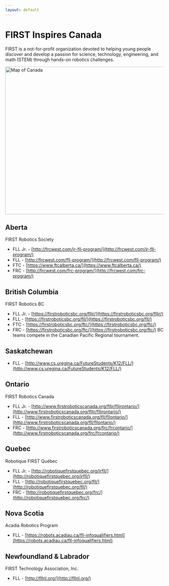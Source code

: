 ```yaml
---
layout: default
---
```


# FIRST Inspires Canada

FIRST is a not-for-profit organization devoted to helping young people discover and develop a passion for science, technology, engineering, and math (STEM) through hands-on robotics challenges.

<p><map id="Map" name="Map"><area alt="Yukon" coords="78,104,11,188,90,237,90,226,80,213,75,198,78,175,79,157,77,140,85,125,87,119" href="#YT" shape="poly"> <area alt="British Columbia" coords="16,199,111,246,88,312,111,357,111,371,12,338" href="#BC" shape="poly"> <area alt="Alberta" coords="141,379,163,260,114,246,89,312,111,355,110,370" href="#AB" shape="poly"> <area alt="Saskatchewan" coords="201,386,207,265,166,259,142,378" href="#SK" shape="poly"> <area alt="Manitoba" coords="245,389,246,345,280,302,245,266,209,265,202,387" href="#MB" shape="poly"> <area alt="Ontario" coords="281,301,246,344,246,390,269,395,288,398,299,389,308,393,326,413,350,414,347,424,341,449,339,459,346,459,366,446,373,433,384,430,400,410,368,403,356,380,351,357,330,337,328,315,305,313" href="#ON" shape="poly"> <area alt="Quebec" coords="329,228,337,258,334,268,336,276,342,276,351,291,348,304,340,311,343,323,350,334,351,342,349,349,358,383,369,401,380,406,390,410,396,408,400,411,412,407,428,401,429,390,431,380,436,376,436,368,444,365,452,359,460,356,461,349,449,346,441,352,434,357,440,344,445,338,461,331,473,324,480,321,486,310,490,304,491,298,484,298,471,304,458,311,447,314,445,320,438,319,432,319,426,310,418,305,416,295,417,289,421,289,429,289,436,286,436,280,432,275,427,268,424,258,419,254,414,247,407,249,399,252,391,252,389,247,384,240,384,234,380,230,370,232,365,226,355,223,344,224,343,229" href="#QC" shape="poly"> <area alt="New Brunswick" coords="440,378,445,387,447,395,453,398,460,395,466,389,468,388,473,378,468,375,464,369,462,362,454,362,447,362,438,368,437,372" href="#NB" shape="poly"> <area alt="Nova Scotia" coords="465,394,464,404,467,409,473,410,478,403,480,396,485,391,494,386,497,379,498,371,505,368,499,361,491,356,488,370,489,373,480,377,469,388" href="#NS" shape="poly"> <area alt="Prince Edward Island" coords="467,366,469,374,474,375,481,375,485,370,483,366,474,367" href="#PE" shape="poly"> <area alt="Newfoundland and Labrador" coords="419,243,419,252,425,259,430,272,434,276,438,284,432,291,418,292,417,304,423,308,429,313,433,318,441,318,446,314,454,311,458,310,469,304,484,297,487,296,493,300,494,309,494,321,494,333,495,342,500,348,508,346,516,339,521,342,530,340,533,338,544,335,544,323,533,315,522,310,516,312,509,313,504,308,504,299,502,292,498,292,496,284,492,278,477,271,463,269,456,268,446,265,441,258" href="#NF" shape="poly"> <area alt="Northwest Territories" coords="204,58,185,58,171,65,167,72,172,81,169,85,162,82,153,89,146,96,141,103,137,109,128,114,122,118,109,119,98,120,90,120,81,129,77,142,82,146,80,151,80,160,76,169,78,176,79,187,76,198,77,207,82,213,86,222,89,228,90,235,97,240,105,243,122,247,135,250,145,253,155,256,164,260,176,261,184,263,200,265,204,264,207,263,210,235,212,218,204,216,193,213,181,209,175,202,171,199,165,198,158,191,155,180,146,169,142,162,142,155,147,149,159,132,164,137,173,141,177,142,178,146,179,149,186,149,189,140,190,128,187,118,178,118,176,108,186,102,196,99,198,91,194,82,191,76,196,69,203,71,208,64" href="#NT" shape="poly"> <area alt="Nunavut" coords="280,4,271,9,257,17,252,26,246,35,243,47,240,59,233,55,220,50,221,61,224,65,209,70,201,79,200,87,201,97,198,111,194,122,192,138,188,148,187,152,175,146,163,143,160,149,165,155,169,158,170,168,160,152,152,147,146,151,142,161,148,173,154,180,158,188,164,196,169,199,175,200,181,209,187,211,193,214,200,214,207,220,212,220,210,229,210,245,208,259,208,265,213,266,216,266,227,267,238,267,241,269,245,269,249,260,251,250,259,240,263,235,267,229,269,224,276,221,281,218,282,228,289,229,293,233,301,228,308,227,315,227,320,223,316,215,310,215,305,209,299,204,294,198,288,196,297,192,302,190,306,184,304,178,301,168,299,163,294,159,298,157,308,154,315,157,318,163,320,167,327,162,328,169,335,173,336,180,334,186,337,192,330,194,323,200,323,208,333,214,337,213,342,206,348,206,349,209,352,213,366,219,377,222,385,221,396,219,392,213,385,209,398,210,398,201,393,193,384,189,377,183,369,176,387,178,387,181,390,171,391,164,390,158,375,158,365,151,358,148,361,136,344,130,337,130,326,122,313,116,307,111,298,108,293,93,296,79,294,65,294,56,295,42,299,28,301,16,302,9,299,5" href="#NV" shape="poly"></map></p>

<img alt="Map of Canada" src="/firstinspires.ca/assets/images/CanadaMap.jpg" usemap="#Map" width="570" height="469">

<a name="AB"></a>
## Aberta
FIRST Robotics Society  
* FLL Jr. - [http://frcwest.com/jr-fll-program/](http://frcwest.com/jr-fll-program/)
* FLL - [http://frcwest.com/fll-program/](http://frcwest.com/fll-program/)
* FTC - [https://www.ftcalberta.ca/](https://www.ftcalberta.ca/)
* FRC - [http://frcwest.com/frc-program/](http://frcwest.com/frc-program/)

<a name="BC"></a>
## British Columbia
FIRST Robotics BC
* FLL Jr. - [https://firstroboticsbc.org/flljr/](https://firstroboticsbc.org/flljr/)
* FLL - [https://firstroboticsbc.org/fll/](https://firstroboticsbc.org/fll/)
* FTC - [https://firstroboticsbc.org/ftc/](https://firstroboticsbc.org/ftc/)
* FRC - [https://firstroboticsbc.org/ftc/](https://firstroboticsbc.org/ftc/) BC teams compete in the Canadian Pacific Regional tournament.

<a name="SK"></a>
## Saskatchewan 
* FLL - [http://www.cs.uregina.ca/FutureStudents/K12/FLL/](http://www.cs.uregina.ca/FutureStudents/K12/FLL/)

<a name="ON"></a>
## Ontario
FIRST Robotics Canada
* FLL Jr. - [http://www.firstroboticscanada.org/flljr/flljrontario/](http://www.firstroboticscanada.org/flljr/flljrontario/)
* FLL - [http://www.firstroboticscanada.org/fll/fllontario/](http://www.firstroboticscanada.org/fll/fllontario/)
* FRC - [http://www.firstroboticscanada.org/frc/frcontario/](http://www.firstroboticscanada.org/frc/frcontario/)

<a name="QC"></a>
## Quebec
Robotique FIRST Québec</a>
* FLL Jr. - [http://robotiquefirstquebec.org/jrfll/](http://robotiquefirstquebec.org/jrfll/)
* FLL - [http://robotiquefirstquebec.org/fll/](http://robotiquefirstquebec.org/fll/)
* FRC - [http://robotiquefirstquebec.org/frc/](http://robotiquefirstquebec.org/frc/)

<a name="NF"></a>
## Nova Scotia
Acadia Robotics Program</a>
* FLL - [https://robots.acadiau.ca/fll-infoqualifiers.html](https://robots.acadiau.ca/fll-infoqualifiers.html)

<a name="NF"></a>
## Newfoundland & Labrador
FIRST Technology Association, Inc.</a>
* FLL - [http://fllnl.org/](http://fllnl.org/)
